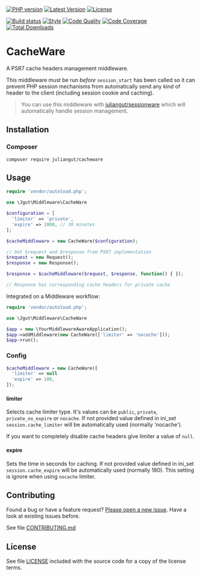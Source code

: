[![PHP version](https://img.shields.io/badge/PHP-%3E%3D5.5-8892BF.svg?style=flat-square)](http://php.net)
[![Latest Version](https://img.shields.io/packagist/vpre/juliangut/cacheware.svg?style=flat-square)](https://packagist.org/packages/juliangut/cacheware)
[![License](https://img.shields.io/github/license/juliangut/cacheware.svg?style=flat-square)](https://github.com//cacheware/blob/master/LICENSE)

[![Build status](https://img.shields.io/travis/juliangut/cacheware.svg?style=flat-square)](https://travis-ci.org/juliangut/cacheware)
[![Style](https://styleci.io/repos/59418987/shield)](https://styleci.io/repos/59418987)
[![Code Quality](https://img.shields.io/scrutinizer/g/juliangut/cacheware.svg?style=flat-square)](https://scrutinizer-ci.com/g/juliangut/cacheware)
[![Code Coverage](https://img.shields.io/coveralls/juliangut/cacheware.svg?style=flat-square)](https://coveralls.io/github/juliangut/cacheware)
[![Total Downloads](https://img.shields.io/packagist/dt/juliangut/cacheware.svg?style=flat-square)](https://packagist.org/packages/juliangut/cacheware)

# CacheWare

A PSR7 cache headers management middleware.

This middleware must be run *before* `session_start` has been called so it can prevent PHP session mechanisms from automatically send any kind of header to the client (including session cookie and caching).

> You can use this middleware with [juliangut/sessionware](https://github.com/juliangut/sessionware) which will automatically handle session management.

## Installation

### Composer

```
composer require juliangut/cacheware
```

## Usage

```php
require 'vendor/autoload.php';

use \Jgut\Middleware\CacheWare

$configuration = [
  'limiter' => 'private',
  'expire' => 1800, // 30 minutes
];

$cacheMiddleware = new CacheWare($configuration);

// Get $request and $response from PSR7 implementation
$request = new Request();
$response = new Response();

$response = $cacheMiddleware($request, $response, function() { });

// Response has corresponding cache headers for private cache
```

Integrated on a Middleware workflow:

```php
require 'vendor/autoload.php';

use \Jgut\Middleware\CacheWare

$app = new \YourMiddlewareAwareApplication();
$app->addMiddleware(new CacheWare(['limiter' => 'nocache']));
$app->run();
```

### Config

```php
$cacheMiddleware = new CacheWare([
  'limiter' => null
  'expire' => 180,
]);
```

#### limiter

Selects cache limiter type. It's values can be `public`, `private`, `private_no_expire` or `nocache`. If not provided value defined in ini_set `session.cache_limiter` will be automatically used (normally 'nocache').

If you want to completely disable cache headers give limiter a value of `null`.

#### expire

Sets the time in seconds for caching. If not provided value defined in ini_set `session.cache_expire` will be automatically used (normally 180). This setting is ignore when using `nocache` limiter.

## Contributing

Found a bug or have a feature request? [Please open a new issue](https://github.com/juliangut/cacheware/issues). Have a look at existing issues before.

See file [CONTRIBUTING.md](https://github.com/juliangut/cacheware/blob/master/CONTRIBUTING.md)

## License

See file [LICENSE](https://github.com/juliangut/cacheware/blob/master/LICENSE) included with the source code for a copy of the license terms.
